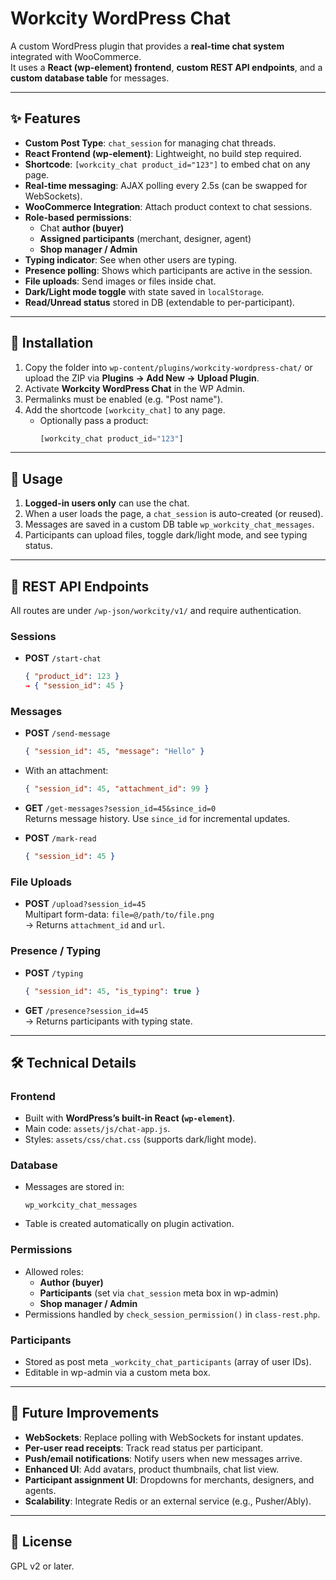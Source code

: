 # Workcity WordPress Chat

A custom WordPress plugin that provides a **real-time chat system** integrated with WooCommerce.  
It uses a **React (wp-element) frontend**, **custom REST API endpoints**, and a **custom database table** for messages.

---

## ✨ Features

- **Custom Post Type**: `chat_session` for managing chat threads.
- **React Frontend (wp-element)**: Lightweight, no build step required.
- **Shortcode**: `[workcity_chat product_id="123"]` to embed chat on any page.
- **Real-time messaging**: AJAX polling every 2.5s (can be swapped for WebSockets).
- **WooCommerce Integration**: Attach product context to chat sessions.
- **Role-based permissions**:
  - Chat **author (buyer)**
  - **Assigned participants** (merchant, designer, agent)
  - **Shop manager / Admin**
- **Typing indicator**: See when other users are typing.
- **Presence polling**: Shows which participants are active in the session.
- **File uploads**: Send images or files inside chat.
- **Dark/Light mode toggle** with state saved in `localStorage`.
- **Read/Unread status** stored in DB (extendable to per-participant).

---

## 📂 Installation

1. Copy the folder into `wp-content/plugins/workcity-wordpress-chat/`
   or upload the ZIP via **Plugins → Add New → Upload Plugin**.
2. Activate **Workcity WordPress Chat** in the WP Admin.
3. Permalinks must be enabled (e.g. "Post name").
4. Add the shortcode `[workcity_chat]` to any page.
   - Optionally pass a product:  
     ```php
     [workcity_chat product_id="123"]
     ```

---

## 🚀 Usage

1. **Logged-in users only** can use the chat.
2. When a user loads the page, a `chat_session` is auto-created (or reused).
3. Messages are saved in a custom DB table `wp_workcity_chat_messages`.
4. Participants can upload files, toggle dark/light mode, and see typing status.

---

## 🔌 REST API Endpoints

All routes are under `/wp-json/workcity/v1/` and require authentication.

### Sessions
- **POST** `/start-chat`
  ```json
  { "product_id": 123 }
  → { "session_id": 45 }
  ```

### Messages
- **POST** `/send-message`
  ```json
  { "session_id": 45, "message": "Hello" }
  ```

- With an attachment:
  ```json
  { "session_id": 45, "attachment_id": 99 }
  ```

- **GET** `/get-messages?session_id=45&since_id=0`  
  Returns message history. Use `since_id` for incremental updates.

- **POST** `/mark-read`
  ```json
  { "session_id": 45 }
  ```

### File Uploads
- **POST** `/upload?session_id=45`  
  Multipart form-data: `file=@/path/to/file.png`  
  → Returns `attachment_id` and `url`.

### Presence / Typing
- **POST** `/typing`
  ```json
  { "session_id": 45, "is_typing": true }
  ```

- **GET** `/presence?session_id=45`  
  → Returns participants with typing state.

---

## 🛠️ Technical Details

### Frontend
- Built with **WordPress’s built-in React (`wp-element`)**.
- Main code: `assets/js/chat-app.js`.
- Styles: `assets/css/chat.css` (supports dark/light mode).

### Database
- Messages are stored in:
  ```
  wp_workcity_chat_messages
  ```
- Table is created automatically on plugin activation.

### Permissions
- Allowed roles:
  - **Author (buyer)**
  - **Participants** (set via `chat_session` meta box in wp-admin)
  - **Shop manager / Admin**
- Permissions handled by `check_session_permission()` in `class-rest.php`.

### Participants
- Stored as post meta `_workcity_chat_participants` (array of user IDs).
- Editable in wp-admin via a custom meta box.

---

## 🔮 Future Improvements

- **WebSockets**: Replace polling with WebSockets for instant updates.
- **Per-user read receipts**: Track read status per participant.
- **Push/email notifications**: Notify users when new messages arrive.
- **Enhanced UI**: Add avatars, product thumbnails, chat list view.
- **Participant assignment UI**: Dropdowns for merchants, designers, and agents.
- **Scalability**: Integrate Redis or an external service (e.g., Pusher/Ably).

---

## 📜 License

GPL v2 or later.
